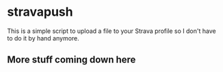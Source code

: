 # stravapush
This is a simple script to upload a file to your Strava profile
so I don't have to do it by hand anymore. 

## More stuff coming down here
